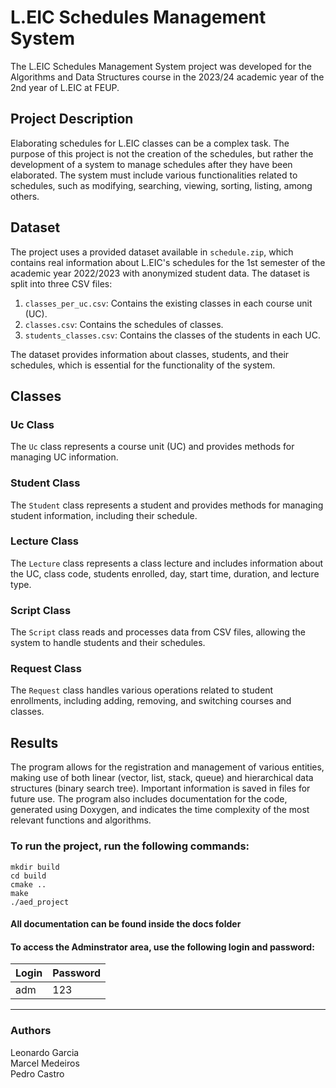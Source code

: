 # L.EIC Schedules Management System

The L.EIC Schedules Management System project was developed for the Algorithms and Data Structures course in the 2023/24 academic year of the 2nd year of L.EIC at FEUP.

## Project Description

Elaborating schedules for L.EIC classes can be a complex task. The purpose of this project is not the creation of the schedules, but rather the development of a system to manage schedules after they have been elaborated. The system must include various functionalities related to schedules, such as modifying, searching, viewing, sorting, listing, among others.


## Dataset

The project uses a provided dataset available in `schedule.zip`, which contains real information about L.EIC's schedules for the 1st semester of the academic year 2022/2023 with anonymized student data. The dataset is split into three CSV files:

1. `classes_per_uc.csv`: Contains the existing classes in each course unit (UC).
2. `classes.csv`: Contains the schedules of classes.
3. `students_classes.csv`: Contains the classes of the students in each UC.

The dataset provides information about classes, students, and their schedules, which is essential for the functionality of the system.


## Classes

### Uc Class

The `Uc` class represents a course unit (UC) and provides methods for managing UC information.

### Student Class

The `Student` class represents a student and provides methods for managing student information, including their schedule.

### Lecture Class

The `Lecture` class represents a class lecture and includes information about the UC, class code, students enrolled, day, start time, duration, and lecture type.

### Script Class

The `Script` class reads and processes data from CSV files, allowing the system to handle students and their schedules.

### Request Class

The `Request` class handles various operations related to student enrollments, including adding, removing, and switching courses and classes.


## Results

The program allows for the registration and management of various entities, making use of both linear (vector, list, stack, queue) and hierarchical data structures (binary search tree). Important information is saved in files for future use. The program also includes documentation for the code, generated using Doxygen, and indicates the time complexity of the most relevant functions and algorithms.


### To run the project, run the following commands:
```
mkdir build
cd build
cmake ..
make
./aed_project
```

#### All documentation can be found inside the docs folder

#### To access the Adminstrator area, use the following login and password:
|Login  |Password|
|-------|--------|
|adm    |123     |


---

### Authors

Leonardo Garcia  
Marcel Medeiros  
Pedro Castro
